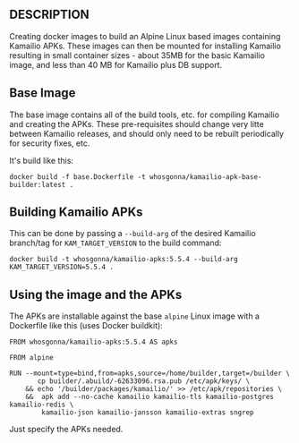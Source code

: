 ## DESCRIPTION

Creating docker images to build an Alpine Linux based images containing 
Kamailio APKs. These images can then be mounted for installing Kamailio
resulting in small container sizes - about 35MB for the basic Kamailio 
image, and less than 40 MB for Kamailio plus DB support.

## Base Image
The base image contains all of the build tools, etc. for compiling Kamailio
and creating the APKs.  These pre-requisites should change very litte between
Kamailio releases, and should only need to be rebuilt periodically for security
fixes, etc. 

It's build like this:

```
docker build -f base.Dockerfile -t whosgonna/kamailio-apk-base-builder:latest .
```

## Building Kamailio APKs
This can be done by passing a `--build-arg` of the desired Kamailio branch/tag
for `KAM_TARGET_VERSION` to the build command:

```
docker build -t whosgonna/kamailio-apks:5.5.4 --build-arg KAM_TARGET_VERSION=5.5.4 .
```


## Using the image and the APKs
The APKs are installable against the base `alpine` Linux image with a
Dockerfile like this (uses Docker buildkit):

```
FROM whosgonna/kamailio-apks:5.5.4 AS apks

FROM alpine

RUN --mount=type=bind,from=apks,source=/home/builder,target=/builder \
       cp builder/.abuild/-62633096.rsa.pub /etc/apk/keys/ \
    && echo '/builder/packages/kamailio/' >> /etc/apk/repositories \
    &&  apk add --no-cache kamailio kamailio-tls kamailio-postgres kamailio-redis \
        kamailio-json kamailio-jansson kamailio-extras sngrep
```

Just specify the APKs needed.
